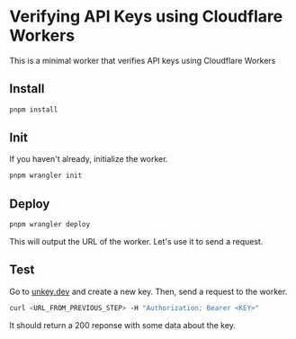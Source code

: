 # Verifying API Keys using Cloudflare Workers

This is a minimal worker that verifies API keys using Cloudflare Workers

## Install

```bash
pnpm install
```

## Init

If you haven't already, initialize the worker.

```bash
pnpm wrangler init
```

## Deploy

```bash
pnpm wrangler deploy
```

This will output the URL of the worker. Let's use it to send a request.


## Test

Go to [unkey.dev](https://unkey.dev/app) and create a new key. Then, send a request to the worker.


```bash
curl <URL_FROM_PREVIOUS_STEP> -H "Authorization: Bearer <KEY>"
```

It should return a 200 reponse with some data about the key.
